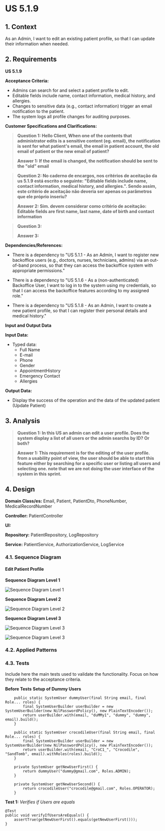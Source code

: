 # US 5.1.9


## 1. Context

As an Admin, I want to edit an existing patient profile, so that I can update their information when needed.

## 2. Requirements

**US 5.1.9** 

**Acceptance Criteria:** 

- Admins can search for and select a patient profile to edit.
- Editable fields include name, contact information, medical history, and allergies. 
- Changes to sensitive data (e.g., contact information) trigger an email notification to the patient. 
- The system logs all profile changes for auditing purposes.

**Customer Specifications and Clarifications:**

> **Question 1: Hello Client, When one of the contents that administrator edits is a sensitive content (eg. email), the notification is sent for what patient's email, the email in patient account, the old email of patient or the new email of patient?**
> 
> **Answer 1: If the email is changed, the notification should be sent to the "old" email** 

> **Question 2: No caderno de encargos, nos critérios de aceitação da us 5.1.9 está escrito o seguinte: "Editable fields include name, contact information, medical history, and allergies.". Sendo assim, este critério de aceitação não deveria ser apenas os parâmetros que ele próprio inseriu?**
>
> **Answer 2: Sim. devem considerar como critério de aceitação: Editable fields are first name, last name, date of birth and contact information**

> **Question 3:**
>
> **Answer 3:** 

**Dependencies/References:**

* There is a dependency to "US 5.1.1 - As an Admin, I want to register new backoffice users (e.g., doctors, nurses, technicians, admins) via an out-of-band process, so that they can access the backoffice system with appropriate permissions."

* There is a dependency to "US 5.1.6 - As a (non-authenticated) Backoffice User, I want to log in to the system using my credentials, so that I can access the backoffice features according to my assigned role."

* There is a dependency to "US 5.1.8 - As an Admin, I want to create a new patient profile, so that I can register their personal details and medical history."



**Input and Output Data**

**Input Data:**

* Typed data:
  * Full Name
  * E-mail
  * Phone
  * Gender
  * AppointmentHistory
  * Emergency Contact
  * Allergies


**Output Data:**
* Display the success of the operation and the data of the updated patient (Update Patient)


## 3. Analysis


> **Question 1: In this US an admin can edit a user profile. Does the system display a list of all users or the admin searchs by ID? Or both?**
>
> **Answer 1: This requirement is for the editing of the user profile. from a usability point of view, the user should be able to start this feature either by searching for a specific user or listing all users and selecting one. note that we are not doing the user interface of the system in this sprint.**


[//]: # (### 3.1. Domain Model)

[//]: # (![sub domain model]&#40;us1000-sub-domain-model.svg&#41;)

## 4. Design

[//]: # (TODO: Devido à sensative data fazer algo a mais  ?)

**Domain Class/es:** Email, Patient, PatientDto, PhoneNumber, MedicalRecordNumber

**Controller:** PatientController

**UI:**

**Repository:**	PatientRepository, LogRepository

**Service:** PatientService, AuthorizationService, LogService



### 4.1. Sequence Diagram

#### Edit Patient Profile

**Sequence Diagram Level 1**

![Sequence Diagram Level 1](sequence-diagram-1.svg "Actor and System")

**Sequence Diagram Level 2**

![Sequence Diagram Level 2](sequence-diagram-2.svg "FrontEnd and BackEnd")

**Sequence Diagram Level 3**

![Sequence Diagram Level 3](sequence-diagram-3-mail.svg "Sensitive Data Patient Profile")

![Sequence Diagram Level 3](sequence-diagram-3.svg "Edit Patient Profile")


[//]: # (TODO: Necessario fazer algo ?)
### 4.2. Applied Patterns

### 4.3. Tests

Include here the main tests used to validate the functionality. Focus on how they relate to the acceptance criteria.



**Before Tests** **Setup of Dummy Users**

```
    public static SystemUser dummyUser(final String email, final Role... roles) {
        final SystemUserBuilder userBuilder = new SystemUserBuilder(new NilPasswordPolicy(), new PlainTextEncoder());
        return userBuilder.with(email, "duMMy1", "dummy", "dummy", email).build();
    }

    public static SystemUser crocodileUser(final String email, final Role... roles) {
        final SystemUserBuilder userBuilder = new SystemUserBuilder(new NilPasswordPolicy(), new PlainTextEncoder());
        return userBuilder.with(email, "CroC1_", "Crocodile", "SandTomb", email).withRoles(roles).build();
    }

    private SystemUser getNewUserFirst() {
        return dummyUser("dummy@gmail.com", Roles.ADMIN);
    }

    private SystemUser getNewUserSecond() {
        return crocodileUser("crocodile@gmail.com", Roles.OPERATOR);
    }

```

**Test 1:** *Verifies if Users are equals*


```
@Test
public void verifyIfUsersAreEquals() {
    assertTrue(getNewUserFirst().equals(getNewUserFirst()));
}
````


[//]: # (## 5. Implementation)

[//]: # ()
[//]: # ()
[//]: # (### Methods in the ListUsersController)

[//]: # (* **Iterable<SystemUser> filteredUsersOfBackOffice&#40;&#41;**  this method filters to list all backoffice users)

[//]: # ()
[//]: # ()
[//]: # ()
[//]: # (### Methods in the AddUsersController)

[//]: # ()
[//]: # (* **Role[] getRoleTypes&#40;&#41;** this method list the roles to choose for the User)

[//]: # ()
[//]: # (* **SystemUser addUser&#40;final String email, final String password, final String firstName,)

[//]: # (  final String lastName, final Set<Role> roles, final Calendar createdOn&#41;**  this method send the information to create the User.)

[//]: # ()
[//]: # (* **String generatePassword&#40;&#41;** this method automatically generate a password for the User. )

[//]: # ()
[//]: # ()
[//]: # ()
[//]: # (### Methods in the DeactivateUsersController)

[//]: # ()
[//]: # (* **Iterable<SystemUser> activeUsers&#40;&#41;** this method list all the activated Users. )

[//]: # ()
[//]: # (* **Iterable<SystemUser> deactiveUsers&#40;&#41;** this method list all the deactivated Users.)

[//]: # ()
[//]: # (* **SystemUser activateUser&#40;final SystemUser user&#41;** this method activate the chosen User.)

[//]: # ()
[//]: # (* **SystemUser deactivateUser&#40;final SystemUser user&#41;** this method deactivate the chosen User. )

[//]: # ()
[//]: # ()
[//]: # (## 6. Integration/Demonstration)



[//]: # (## 7. Observations)

[//]: # ()
[//]: # (*This section should be used to include any content that does not fit any of the previous sections.*)

[//]: # ()
[//]: # (*The team should present here, for instance, a critical perspective on the developed work including the analysis of alternative solutions or related works*)

[//]: # ()
[//]: # (*The team should include in this section statements/references regarding third party works that were used in the development this work.*)